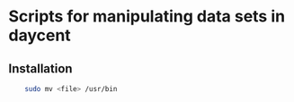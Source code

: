 # Scripts for manipulating data sets in daycent

## Installation

``` bash
	sudo mv <file> /usr/bin
```

